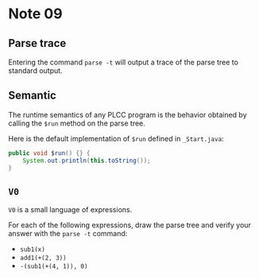 # Note 09

## Parse trace

Entering the command `parse -t` will output a trace of the parse tree to
standard output.

## Semantic

The runtime semantics of any PLCC program is the behavior obtained by calling
the `$run` method on the parse tree.

Here is the default implementation of `$run` defined in `_Start.java`:

```java
public void $run() {} {
    System.out.println(this.toString());
}
```

## `V0`

`V0` is a small language of expressions.

For each of the following expressions, draw the parse tree and verify your
answer with the `parse -t` command:

* `sub1(x)`
* `add1(+(2, 3))`
* `-(sub1(+(4, 1)), 0)`
